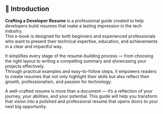 ## 📘 Introduction

**Crafting a Developer Resume** is a professional guide created to help developers build resumes that make a lasting impression in the tech industry.  
This e-book is designed for both beginners and experienced professionals who want to present their technical expertise, education, and achievements in a clear and impactful way.

It simplifies every stage of the resume-building process — from choosing the right layout to writing a compelling summary and showcasing your projects effectively.  
Through practical examples and easy-to-follow steps, it empowers readers to create resumes that not only highlight their skills but also reflect their growth, professionalism, and passion for technology.

A well-crafted resume is more than a document — it’s a reflection of your journey, your abilities, and your potential. This guide will help you transform that vision into a polished and professional resume that opens doors to your next big opportunity.
